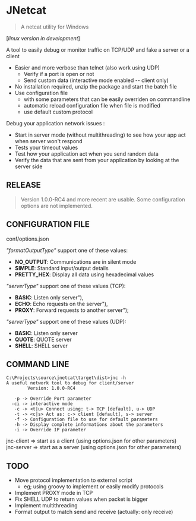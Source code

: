 # JNetcat

> A netcat utility for Windows  

[*linux version in development*]

A tool to easily debug or monitor traffic on TCP/UDP and fake a server or a client
  * Easier and more verbose than telnet (also work using UDP)
    + Verify if a port is open or not
    + Send custom data (interactive mode enabled -- client only)
  * No installation required, unzip the package and start the batch file
  * Use configuration file
    + with some parameters that can be easily overriden on commandline
    + automatic reload configuration file when file is modified
    + use default custom protocol
  
Debug your application network issues :
  * Start in server mode (without multithreading) to see how your app act when server won't respond
  * Tests your timeout values
  * Test how your application act when you send random data
  * Verify the data that are sent from your application by looking at the server side
 
## RELEASE

> Version 1.0.0-RC4 and more recent are usable. Some configuration options are not implemented.

## CONFIGURATION FILE

conf/options.json

*"formatOutputType"* support one of these values:  
  * **NO_OUTPUT**:  Communications are in silent mode  
  * **SIMPLE**:     Standard input/output details  
  * **PRETTY_HEX**: Display all data using hexadecimal values  

*"serverType"* support one of these values (TCP): 
  * **BASIC**:  Listen only server"),
  * **ECHO**:   Echo requests on the server"),
  * **PROXY**:  Forward requests to another server");
  
*"serverType"* support one of these values (UDP):  
  * **BASIC**:  Listen only server  
  * **QUOTE**:  QUOTE server  
  * **SHELL**:  SHELL server  

## COMMAND LINE

```
C:\Projects\source\jnetcat\target\dist>jnc -h
A useful network tool to debug for client/server
        Version: 1.0.0-RC4

   -p -> Override Port parameter
  -ci -> interactive mode
   -c -> <t|u> Connect using: t-> TCP [default], u-> UDP
   -t -> <c|s> Act as: c-> client [default], s-> server
   -f -> Configuration file to use for default parameters
   -h -> Display complete informations about the parameters
   -i -> Override IP parameter
```

jnc-client => start as a client (using options.json for other parameters)  
jnc-server => start as a server (using options.json for other parameters)  

## TODO

* Move protocol implementation to external script 
  + eg; using groovy to implement or easily modify protocols
* Implement PROXY mode in TCP
* Fix SHELL UDP to return values when packet is bigger
* Implement multithreading
* Format output to match send and receive (actually: only receive)

